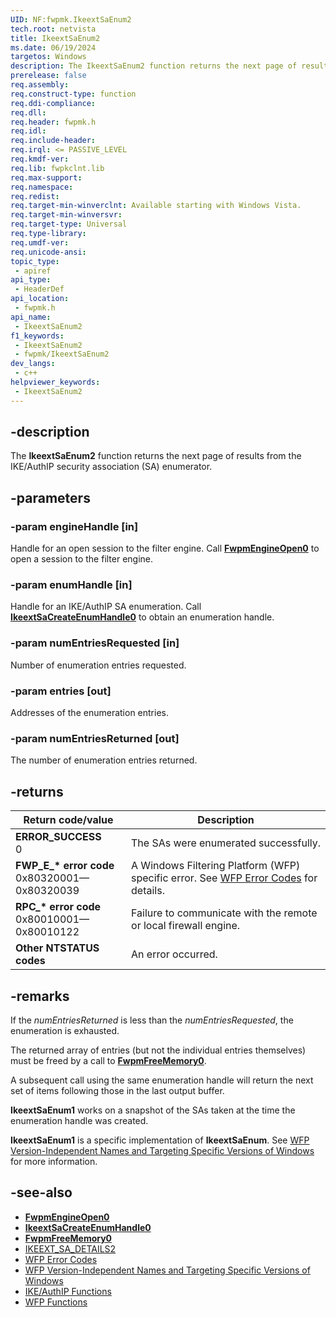 ```yaml
---
UID: NF:fwpmk.IkeextSaEnum2
tech.root: netvista
title: IkeextSaEnum2
ms.date: 06/19/2024
targetos: Windows
description: The IkeextSaEnum2 function returns the next page of results from the IKE/AuthIP security association (SA) enumerator.
prerelease: false
req.assembly: 
req.construct-type: function
req.ddi-compliance: 
req.dll: 
req.header: fwpmk.h
req.idl: 
req.include-header: 
req.irql: <= PASSIVE_LEVEL
req.kmdf-ver: 
req.lib: fwpkclnt.lib
req.max-support: 
req.namespace: 
req.redist: 
req.target-min-winverclnt: Available starting with Windows Vista.
req.target-min-winversvr: 
req.target-type: Universal
req.type-library: 
req.umdf-ver: 
req.unicode-ansi: 
topic_type:
 - apiref
api_type:
 - HeaderDef
api_location:
 - fwpmk.h
api_name:
 - IkeextSaEnum2
f1_keywords:
 - IkeextSaEnum2
 - fwpmk/IkeextSaEnum2
dev_langs:
 - c++
helpviewer_keywords:
 - IkeextSaEnum2
---
```


## -description

The **IkeextSaEnum2** function returns the next page of results from the IKE/AuthIP security association (SA) enumerator.

## -parameters

### -param engineHandle [in]

Handle for an open session to the filter engine. Call **[FwpmEngineOpen0](nf-fwpmk-fwpmengineopen0.md)** to open a session to the filter engine.

### -param enumHandle [in]

Handle for an IKE/AuthIP SA enumeration. Call **[IkeextSaCreateEnumHandle0](nf-fwpmk-ikeextsacreateenumhandle0.md)** to obtain an enumeration handle.

### -param numEntriesRequested [in]

Number of enumeration entries requested.

### -param entries [out]

Addresses of the enumeration entries.

### -param numEntriesReturned [out]

The number of enumeration entries returned.

## -returns

| Return code/value | Description |
|---|---|
| **ERROR_SUCCESS**<br>0 | The SAs were enumerated successfully. |
| **FWP_E_\* error code**<br>0x80320001—0x80320039 | A Windows Filtering Platform (WFP) specific error. See [WFP Error Codes](/windows/win32/fwp/wfp-error-codes) for details. |
| **RPC_\* error code**<br>0x80010001—0x80010122 | Failure to communicate with the remote or local firewall engine. |
| **Other NTSTATUS codes** | An error occurred. |

## -remarks

If the *numEntriesReturned* is less than the *numEntriesRequested*, the enumeration is exhausted.

The returned array of entries (but not the individual entries themselves) must be freed by a call to **[FwpmFreeMemory0](nf-fwpmk-fwpmfreememory0.md)**.

A subsequent call using the same enumeration handle will return the next set of items following those in the last output buffer.

**IkeextSaEnum1** works on a snapshot of the SAs taken at the time the enumeration handle was created.

**IkeextSaEnum1** is a specific implementation of **IkeextSaEnum**. See [WFP Version-Independent Names and Targeting Specific Versions of Windows](/windows/desktop/FWP/wfp-version-independent-names-and-targeting-specific-versions-of-windows) for more information.

## -see-also

- **[FwpmEngineOpen0](nf-fwpmk-fwpmengineopen0.md)**
- **[IkeextSaCreateEnumHandle0](nf-fwpmk-ikeextsacreateenumhandle0.md)**
- **[FwpmFreeMemory0](nf-fwpmk-fwpmfreememory0.md)**
- [IKEEXT_SA_DETAILS2](/windows/desktop/api/iketypes/ns-iketypes-ikeext_sa_details2)
- [WFP Error Codes](/windows/win32/fwp/wfp-error-codes)
- [WFP Version-Independent Names and Targeting Specific Versions of Windows](/windows/desktop/FWP/wfp-version-independent-names-and-targeting-specific-versions-of-windows)
- [IKE/AuthIP Functions](/windows/desktop/FWP/fwp-ike-functions)
- [WFP Functions](/windows/desktop/FWP/fwp-functions)
